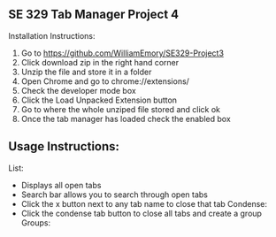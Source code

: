 SE 329 Tab Manager Project 4
-------------------------------------------------
Installation Instructions:
  1. Go to https://github.com/WilliamEmory/SE329-Project3
  2. Click download zip in the right hand corner
  3. Unzip the file and store it in a folder
  4. Open Chrome and go to chrome://extensions/
  5. Check the developer mode box
  6. Click the Load Unpacked Extension button
  7. Go to where the whole unziped file stored and click ok
  8. Once the tab manager has loaded check the enabled box

Usage Instructions:
-------------------------------------------------
List:
  - Displays all open tabs
  - Search bar allows you to search through open tabs
  - Click the x button next to any tab name to close that tab
Condense:
  - Click the condense tab button to close all tabs and create a group
Groups:


